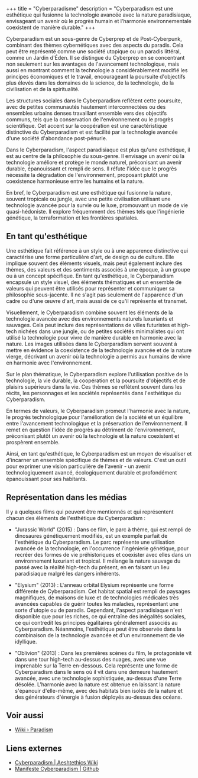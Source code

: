 +++
title = "Cyberparadisme"
description = "Cyberparadism est une esthétique qui fusionne la technologie avancée avec la nature paradisiaque, envisageant un avenir où le progrès humain et l'harmonie environnementale coexistent de manière durable."
+++

Cyberparadism est un sous-genre de Cyberprep et de Post-Cyberpunk, combinant des thèmes cybernétiques avec des aspects du paradis. Cela peut être représenté comme une société utopique ou un paradis littéral, comme un Jardin d'Éden. Il se distingue du Cyberprep en se concentrant non seulement sur les avantages de l'avancement technologique, mais aussi en montrant comment la technologie a considérablement modifié les principes économiques et le travail, encourageant la poursuite d'objectifs plus élevés dans les domaines de la science, de la technologie, de la civilisation et de la spiritualité.

Les structures sociales dans le Cyberparadism reflètent cette poursuite, avec de petites communautés hautement interconnectées ou des ensembles urbains denses travaillant ensemble vers des objectifs communs, tels que la conservation de l'environnement ou le progrès scientifique. Cet accent sur la coopération est une caractéristique distinctive du Cyberparadism et est facilité par la technologie avancée d'une société d'abondance post-pénurie.

Dans le Cyberparadism, l'aspect paradisiaque est plus qu'une esthétique, il est au centre de la philosophie du sous-genre. Il envisage un avenir où la technologie améliore et protège le monde naturel, préconisant un avenir durable, épanouissant et rempli de sens. Il réfute l'idée que le progrès nécessite la dégradation de l'environnement, proposant plutôt une coexistence harmonieuse entre les humains et la nature.

En bref, le Cyberparadism est une esthétique qui fusionne la nature, souvent tropicale ou jungle, avec une petite civilisation utilisant une technologie avancée pour la survie ou le luxe, promouvant un mode de vie quasi-hédoniste. Il explore fréquemment des thèmes tels que l'ingénierie génétique, la terraformation et les frontières spatiales.

## En tant qu'esthétique

Une esthétique fait référence à un style ou à une apparence distinctive qui caractérise une forme particulière d'art, de design ou de culture. Elle implique souvent des éléments visuels, mais peut également inclure des thèmes, des valeurs et des sentiments associés à une époque, à un groupe ou à un concept spécifique. En tant qu'esthétique, le Cyberparadism encapsule un style visuel, des éléments thématiques et un ensemble de valeurs qui peuvent être utilisés pour représenter et communiquer sa philosophie sous-jacente. Il ne s'agit pas seulement de l'apparence d'un cadre ou d'une œuvre d'art, mais aussi de ce qu'il représente et transmet.

Visuellement, le Cyberparadism combine souvent les éléments de la technologie avancée avec des environnements naturels luxuriants et sauvages. Cela peut inclure des représentations de villes futuristes et high-tech nichées dans une jungle, ou de petites sociétés minimalistes qui ont utilisé la technologie pour vivre de manière durable en harmonie avec la nature. Les images utilisées dans le Cyberparadism servent souvent à mettre en évidence la coexistence de la technologie avancée et de la nature vierge, décrivant un avenir où la technologie a permis aux humains de vivre en harmonie avec l'environnement.

Sur le plan thématique, le Cyberparadism explore l'utilisation positive de la technologie, la vie durable, la coopération et la poursuite d'objectifs et de plaisirs supérieurs dans la vie. Ces thèmes se reflètent souvent dans les récits, les personnages et les sociétés représentés dans l'esthétique du Cyberparadism.

En termes de valeurs, le Cyberparadism promeut l'harmonie avec la nature, le progrès technologique pour l'amélioration de la société et un équilibre entre l'avancement technologique et la préservation de l'environnement. Il remet en question l'idée de progrès au détriment de l'environnement, préconisant plutôt un avenir où la technologie et la nature coexistent et prospèrent ensemble.

Ainsi, en tant qu'esthétique, le Cyberparadism est un moyen de visualiser et d'incarner un ensemble spécifique de thèmes et de valeurs. C'est un outil pour exprimer une vision particulière de l'avenir - un avenir technologiquement avancé, écologiquement durable et profondément épanouissant pour ses habitants.

## Représentation dans les médias

Il y a quelques films qui peuvent être mentionnés et qui représentent chacun des éléments de l'esthétique du Cyberparadism :

- "Jurassic World" (2015) : Dans ce film, le parc à thème, qui est rempli de dinosaures génétiquement modifiés, est un exemple parfait de l'esthétique du Cyberparadism. Le parc représente une utilisation avancée de la technologie, en l'occurrence l'ingénierie génétique, pour recréer des formes de vie préhistoriques et coexister avec elles dans un environnement luxuriant et tropical. Il mélange la nature sauvage du passé avec la réalité high-tech du présent, en en faisant un lieu paradisiaque malgré les dangers inhérents.

- "Elysium" (2013) : L'anneau orbital Elysium représente une forme différente de Cyberparadism. Cet habitat spatial est rempli de paysages magnifiques, de maisons de luxe et de technologies médicales très avancées capables de guérir toutes les maladies, représentant une sorte d'utopie ou de paradis. Cependant, l'aspect paradisiaque n'est disponible que pour les riches, ce qui entraîne des inégalités sociales, ce qui contredit les principes égalitaires généralement associés au Cyberparadism. Néanmoins, l'esthétique peut être observée dans la combinaison de la technologie avancée et d'un environnement de vie idyllique.

- "Oblivion" (2013) : Dans les premières scènes du film, le protagoniste vit dans une tour high-tech au-dessus des nuages, avec une vue imprenable sur la Terre en-dessous. Cela représente une forme de Cyberparadism dans le sens où il vit dans une demeure hautement avancée, avec une technologie sophistiquée, au-dessus d'une Terre désolée. L'harmonie avec la nature est obtenue en laissant la nature s'épanouir d'elle-même, avec des habitats bien isolés de la nature et des générateurs d'énergie à fusion déployés au-dessus des océans.

## Voir aussi

- [Wiki › Paradism](../../wiki/paradism/)

## Liens externes

- [Cyberparadism | Aeshtethics Wiki](https://aesthetics.fandom.com/wiki/Cyberparadism)
- [Manifeste Cyberparadism | Github](https://github.com/zarazinsfuss/cyberparadism-manifesto/blob/main/README.md)